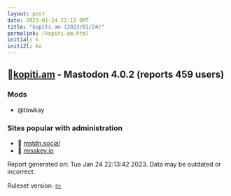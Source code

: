 ```yaml
---
layout: post
date: 2023-01-24 22:13 GMT
title: "kopiti.am (2023/01/24)"
permalink: /kopiti-am.html
initial: k
initi2l: ko
---
```


## 🐘[kopiti.am](https://kopiti.am) - Mastodon 4.0.2 (reports 459 users)

### Mods
 * @towkay

### Sites popular with administration

* 🐘 [mstdn.social](/mstdn-social.html)
* 🐘 [misskey.io](/misskey-io.html)

Report generated on: Tue Jan 24 22:13:42 2023. Data may be outdated or incorrect.

Ruleset version: [✏️](/version-pencil)
